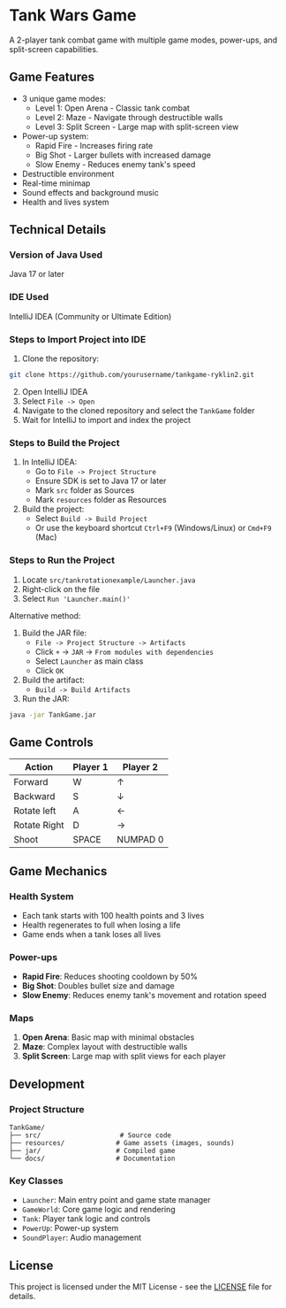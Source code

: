 # Tank Wars Game

A 2-player tank combat game with multiple game modes, power-ups, and split-screen capabilities.

## Game Features

- 3 unique game modes:
  - Level 1: Open Arena - Classic tank combat
  - Level 2: Maze - Navigate through destructible walls
  - Level 3: Split Screen - Large map with split-screen view
- Power-up system:
  - Rapid Fire - Increases firing rate
  - Big Shot - Larger bullets with increased damage
  - Slow Enemy - Reduces enemy tank's speed
- Destructible environment
- Real-time minimap
- Sound effects and background music
- Health and lives system

## Technical Details

### Version of Java Used
Java 17 or later

### IDE Used
IntelliJ IDEA (Community or Ultimate Edition)

### Steps to Import Project into IDE

1. Clone the repository:
```bash
git clone https://github.com/yourusername/tankgame-ryklin2.git
```

2. Open IntelliJ IDEA
3. Select `File -> Open`
4. Navigate to the cloned repository and select the `TankGame` folder
5. Wait for IntelliJ to import and index the project

### Steps to Build the Project

1. In IntelliJ IDEA:
   - Go to `File -> Project Structure`
   - Ensure SDK is set to Java 17 or later
   - Mark `src` folder as Sources
   - Mark `resources` folder as Resources
2. Build the project:
   - Select `Build -> Build Project`
   - Or use the keyboard shortcut `Ctrl+F9` (Windows/Linux) or `Cmd+F9` (Mac)

### Steps to Run the Project

1. Locate `src/tankrotationexample/Launcher.java`
2. Right-click on the file
3. Select `Run 'Launcher.main()'`

Alternative method:
1. Build the JAR file:
   - `File -> Project Structure -> Artifacts`
   - Click `+` -> `JAR` -> `From modules with dependencies`
   - Select `Launcher` as main class
   - Click `OK`
2. Build the artifact:
   - `Build -> Build Artifacts`
3. Run the JAR:
```bash
java -jar TankGame.jar
```

## Game Controls

|   Action      | Player 1 | Player 2 |
|---------------|----------|----------|
| Forward       | W        | ↑        |
| Backward      | S        | ↓        |
| Rotate left   | A        | ←        |
| Rotate Right  | D        | →        |
| Shoot         | SPACE    | NUMPAD 0 |

## Game Mechanics

### Health System
- Each tank starts with 100 health points and 3 lives
- Health regenerates to full when losing a life
- Game ends when a tank loses all lives

### Power-ups
- **Rapid Fire**: Reduces shooting cooldown by 50%
- **Big Shot**: Doubles bullet size and damage
- **Slow Enemy**: Reduces enemy tank's movement and rotation speed

### Maps
1. **Open Arena**: Basic map with minimal obstacles
2. **Maze**: Complex layout with destructible walls
3. **Split Screen**: Large map with split views for each player

## Development

### Project Structure
```
TankGame/
├── src/                    # Source code
├── resources/             # Game assets (images, sounds)
├── jar/                   # Compiled game
└── docs/                  # Documentation
```

### Key Classes
- `Launcher`: Main entry point and game state manager
- `GameWorld`: Core game logic and rendering
- `Tank`: Player tank logic and controls
- `PowerUp`: Power-up system
- `SoundPlayer`: Audio management

## License

This project is licensed under the MIT License - see the [LICENSE](LICENSE) file for details.

